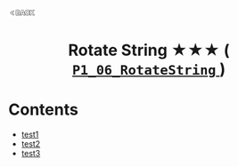 <p align="left">
  <a href="../README.md">
    <img src="../../Z99-OTHERS/00-common/00-back.png" style="width:10%">
  </a>
</p>

<div align="center">
  <h1>
    Rotate String ★★★ (
      <a href="https://drive.google.com/file/d/1Ms1AhMxEaiGeOR3I9wMfwIeC27iwGTCP/view?usp=drive_link">
        <code>P1_06_RotateString</code>
      </a>
    )
  </h1>
</div>

# Contents

-   [test1]()
-   [test2]()
-   [test3]()
